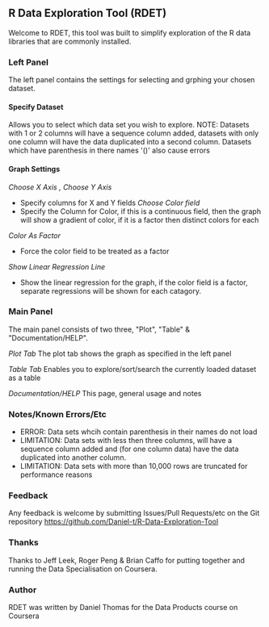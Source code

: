 ## R Data Exploration Tool (RDET)

Welcome to RDET, this tool was built to simplify exploration of the R data libraries that are commonly installed.

### Left Panel

The left panel contains the settings for selecting and grphing your chosen dataset.

#### Specify Dataset
Allows you to select which data set you wish to explore.  NOTE: Datasets with 1 or 2 columns will have a sequence column added, datasets with only one column will have the data duplicated into a second column.  Datasets which have parenthesis in there names '()' also cause errors
    

#### Graph Settings
_Choose X Axis , Choose Y Axis_
* Specify columns for X and Y fields
_Choose Color field_
* Specify the Column for Color,  if this is a continuous field, then the graph will show a gradient of color, if it is a factor then distinct colors for each

_Color As Factor_
* Force the color field to be treated as a factor

_Show Linear Regression Line_
* Show the linear regression for the graph, if the color field is a factor, separate regressions will be shown for each catagory.
  
### Main Panel

The main panel consists of two three, "Plot", "Table" & "Documentation/HELP".

_Plot Tab_
The plot tab shows the graph as specified in the left panel

_Table Tab_
Enables you to explore/sort/search the currently loaded dataset as a table

_Documentation/HELP_
This page, general usage and notes

### Notes/Known Errors/Etc

* ERROR: Data sets whcih contain parenthesis in their names do not load
* LIMITATION: Data sets with less then three columns, will have a sequence column added and (for one column data) have the data duplicated into another column.
* LIMITATION: Data sets with more than 10,000 rows are truncated for performance reasons

### Feedback
Any feedback is welcome by submitting Issues/Pull Requests/etc on the Git repository https://github.com/Daniel-t/R-Data-Exploration-Tool

### Thanks
Thanks to Jeff Leek, Roger Peng & Brian Caffo for putting together and running the Data Specialisation on Coursera. 

### Author
RDET was written by Daniel Thomas for the Data Products course on Coursera

